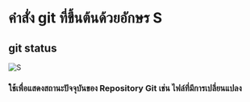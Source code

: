 # คำสั่ง git ที่ขึ้นต้นด้วยอักษร S

## git status

![S](https://github.com/65030179179Pattarapon/Git_A-Z_Mission_65030179/assets/144198506/c875c50d-ceea-484e-b542-9f2bf8df9de0)

### ใช้เพื่อแสดงสถานะปัจจุบันของ Repository Git เช่น ไฟล์ที่มีการเปลี่ยนแปลง

